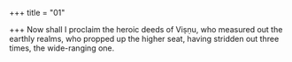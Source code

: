 +++
title = "01"

+++
Now shall I proclaim the heroic deeds of Viṣṇu, who measured out the  earthly realms,
who propped up the higher seat, having stridden out three times, the  wide-ranging one.
